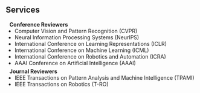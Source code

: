 ## Services

<h4 style="margin:0 10px 0;">Conference Reviewers</h4>

<ul style="margin:0 0 5px;">
  <li>Computer Vision and Pattern Recognition (CVPR)</li>
  <li>Neural Information Processing Systems (NeurIPS)</li>
  <li>International Conference on Learning Representations (ICLR)</li>
  <li>International Conference on Machine Learning (ICML)</li>
  <li>International Conference on Robotics and Automation (ICRA)</li>
  <li>AAAI Conference on Artificial Intelligence (AAAI)</li>
</ul>

<h4 style="margin:0 10px 0;">Journal Reviewers</h4>

<ul style="margin:0 0 20px;">
  <li>IEEE Transactions on Pattern Analysis and Machine Intelligence (TPAMI)</li>
  <li>IEEE Transactions on Robotics (T-RO)</li>
</ul>